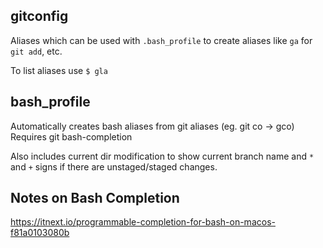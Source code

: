 ## gitconfig

Aliases which can be used with `.bash_profile` to create aliases like `ga` for `git add`, etc. 

To list aliases use `$ gla`

## bash_profile

Automatically creates bash aliases from git aliases (eg. git co -> gco)
Requires git bash-completion

Also includes current dir modification to show current branch name and `*` and `+` signs if there are unstaged/staged changes.

## Notes on Bash Completion

https://itnext.io/programmable-completion-for-bash-on-macos-f81a0103080b
